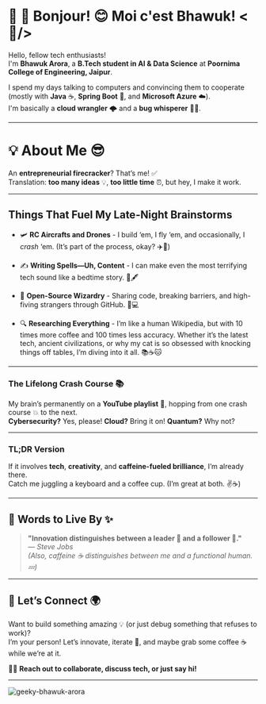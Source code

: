# 🌟 💫 Bonjour! 😊 Moi c'est Bhawuk! <🤠/>

Hello, fellow tech enthusiasts!  
I'm **Bhawuk Arora**, a **B.Tech student in AI & Data Science** at **Poornima College of Engineering, Jaipur**.  

I spend my days talking to computers and convincing them to cooperate (mostly with **Java** ☕, **Spring Boot** 🥾, and **Microsoft Azure** ☁️).  
I'm basically a **cloud wrangler** 🌩️ and a **bug whisperer** 🐛🔧.

---
# 💡 **About Me** 😎  

An **entrepreneurial firecracker**? That’s me! ✅  
Translation: **too many ideas** 💡, **too little time** ⏰, but hey, I make it work.  

---

## Things That Fuel My Late-Night Brainstorms

- 🛩️ **RC Aircrafts and Drones** - I build ‘em, I fly ‘em, and occasionally, I *crash* ‘em. (It’s part of the process, okay? ✈️🚀)  

- ✍️ **Writing Spells—Uh, Content** - I can make even the most terrifying tech sound like a bedtime story. 📜🖋️    


- 🤝 **Open-Source Wizardry** - Sharing code, breaking barriers, and high-fiving strangers through GitHub. 🤗💻  

- 🔍 **Researching Everything** - I’m like a human Wikipedia, but with 10 times more coffee and 100 times less accuracy. Whether it’s the latest tech, ancient civilizations, or why my cat is so obsessed with knocking things off tables, I’m diving into it all. 📚☕🐱


---

### **The Lifelong Crash Course** 📚  
My brain’s permanently on a **YouTube playlist** 🎥, hopping from one crash course 💥 to the next.  
**Cybersecurity?** Yes, please! **Cloud?** Bring it on! **Quantum?** Why not?  

---

### **TL;DR Version**  
If it involves **tech**, **creativity**, and **caffeine-fueled brilliance**, I’m already there.  
Catch me juggling a keyboard and a coffee cup. (I’m great at both. ✌️☕)  



---

## 🌟 Words to Live By ✨

> **"Innovation distinguishes between a leader 👑 and a follower 🐑."**  
> — *Steve Jobs*  
> *(Also, caffeine ☕ distinguishes between me and a functional human. 💤)*

---

## 🚀 Let’s Connect 🌍

Want to build something amazing 💡 (or just debug something that refuses to work)?  
I’m your person! Let’s innovate, iterate 🔄, and maybe grab some coffee ☕ while we’re at it.  

🎉👋 **Reach out to collaborate, discuss tech, or just say hi!**

---

<p align="left"> <img src="https://komarev.com/ghpvc/?username=geeky-bhawuk-arora&label=Profile%20views&color=0e75b6&style=flat" alt="geeky-bhawuk-arora" /> </p>





